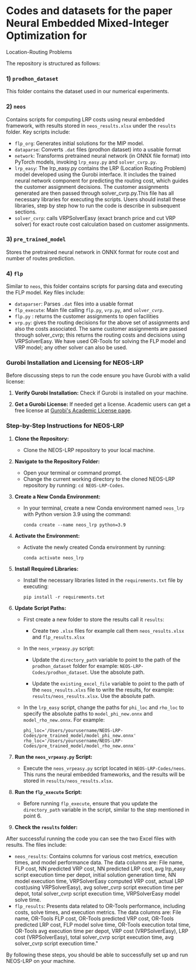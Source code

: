 #  Codes and datasets for the paper Neural Embedded Mixed-Integer Optimization for
Location-Routing Problems

The repository is structured as follows: 

### 1) `prodhon_dataset` 
This folder contains the dataset used in our numerical experiments.

### 2) `neos` 
Contains scripts for computing LRP costs using neural embedded framework, with results stored in `neos_results.xlsx` under the `results` folder. Key scripts include:
   - `flp_org`: Generates initial solutions for the MIP model.
   - `dataparse`: Converts `.dat` files (prodhon dataset) into a usable format
   - `network`: Transforms pretrained neural network (in ONNX file format) into PyTorch models, invoking `lrp_easy.py` and `solver_cvrp.py`.
   - `lrp_easy`: The lrp_easy.py contains the LRP (Location Routing Problem) model developed using the Gurobi interface. It includes the trained neural network component for predicting the routing cost, which guides the customer assignment decisions. The customer assignments generated are then passed through solver_cvrp.py.This file has all necessary libraries for executing the scripts. Users should install these libraries, step by step how to run the code is describe in subsequent sections.
   - `solver_cvrp`: calls VRPSolverEasy (exact branch price and cut VRP solver) for exact route cost calculation based on customer assignments.

### 3) `pre_trained_model` 
Stores the pretrained neural network in ONNX format for route cost and number of routes prediction.

### 4) `flp` 
Similar to `neos`, this folder contains scripts for parsing data and executing the FLP model. Key files include:
   - `dataparser`: Parses `.dat` files into a usable format
   - `flp_execute`: Main file calling `flp.py`, `vrp.py`, and `solver_cvrp`.
   - `flp.py` : returns the customer assignments to open facilities
   -  `vrp.py`: gives the routing decisions for the above set of assignments and also the costs associated. The same customer assignments are passed through solver_cvrp; this returns the routing costs and decisions using VRPSolverEasy. We have used OR-Tools for solving the FLP model and VRP model; any other solver can also be used.

### Gurobi Installation and Licensing for NEOS-LRP

Before discussing steps to run the code ensure you have Gurobi with a valid license:

1. **Verify Gurobi Installation:** Check if Gurobi is installed on your machine.

2. **Get a Gurobi License:** If needed get a license. Academic users can get a free license at [Gurobi's Academic License page](https://www.gurobi.com/features/academic-named-user-license/). 

### Step-by-Step Instructions for NEOS-LRP

1. **Clone the Repository:**
   - Clone the NEOS-LRP repository to your local machine.

2. **Navigate to the Repository Folder:**
   - Open your terminal or command prompt.
   - Change the current working directory to the cloned NEOS-LRP repository by running: `cd NEOS-LRP-Codes`.

3. **Create a New Conda Environment:**
   - In your terminal, create a new Conda environment named `neos_lrp` with Python version 3.9 using the command:
     ```
     conda create --name neos_lrp python=3.9
     ```

4. **Activate the Environment:**
   - Activate the newly created Conda environment by running:
     ```
     conda activate neos_lrp
     ```

5. **Install Required Libraries:**
   - Install the necessary libraries listed in the `requirements.txt` file by executing:
     ```
     pip install -r requirements.txt
     ```

6. **Update Script Paths:**

   - First create a new folder to store the results call it `results`:
      - Create two `.xlsx` files for example call them  `neos_results.xlsx` and  `flp_results.xlsx`
   
   - In the `neos_vrpeasy.py` script:
     - Update the `directory_path` variable to point to the path of the `prodhon_dataset` folder for example: `NEOS-LRP-Codes/prodhon_dataset`. Use the absolute path.

      - Update the `existing_excel_file` variable to point to the path of the `neos_results.xlxs` file to write the results, for example: `results/neos_results.xlsx`. Use the absolute path.
      
   - In the `lrp_easy` script, change the paths for `phi_loc` and `rho_loc` to specify the absolute paths to `model_phi_new.onnx` and `model_rho_new.onnx`. For example:
       ```
       phi_loc='/Users/yourusername/NEOS-LRP-Codes/pre_trained_model/model_phi_new.onnx'
       rho_loc='/Users/yourusername/NEOS-LRP-Codes/pre_trained_model/model_rho_new.onnx'
       ```
 
7. **Run the `neos_vrpeasy.py` Script:**
   - Execute the `neos_vrpeasy.py` script located in `NEOS-LRP-Codes/neos`. This runs the neural embedded frameworks, and the results will be stored in `results/neos_results.xlsx`.

8. **Run the `flp_execute` Script:**
   - Before running `flp_execute`, ensure that you update the `directory_path` variable in the script, similar to the step mentioned in point 6.


9. **Check the `results` folder:**

After successful running the code you can see the two Excel files with results. The files include:
   - `neos_results`: Contains columns for various cost metrics, execution times, and model performance data. The data columns are: File name, FLP cost, NN predicted VRP cost, NN predicted LRP cost, avg lrp_easy script execution time per depot, initial solution generation time, NN model execution time, VRPSolverEasy computed VRP cost, actual LRP cost(using VRPSolverEasy), avg solver_cvrp script execution time per depot, total solver_cvrp script execution time, VRPSolverEasy model solve time.
   - `flp_results`: Presents data related to OR-Tools performance, including costs, solve times, and execution metrics. The data columns are: File name, OR-Tools FLP cost, OR-Tools predicted VRP cost, OR-Tools predicted LRP cost, FLP model solve time, OR-Tools execution total time, OR-Tools avg execution time per depot, VRP cost (VRPSolverEasy), LRP cost (VRPSolverEasy), total solver_cvrp script execution time, avg solver_cvrp script execution time."


By following these steps, you should be able to successfully set up and run NEOS-LRP on your machine.
